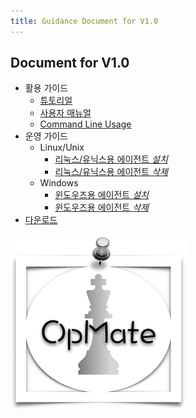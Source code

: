 ```yaml
---
title: Guidance Document for V1.0
---
```


## Document for V1.0

- 활용 가이드
  - [튜토리얼](QuickTutorial.html)
  - [사용자 매뉴얼](Overview.html)
  - [Command Line Usage](CliUsage.html)
- 운영 가이드
  - Linux/Unix
    - [리눅스/유닉스용 에이전트 *설치*](InstallAgentLinux.html)
    - [리눅스/유닉스용 에이전트 *삭제*](UninstallAgentLinux.html)
  - Windows
    - [윈도우즈용 에이전트 *설치*](InstallAgentWindows.html)
    - [윈도우즈용 에이전트 *삭제*](UninstallAgentWindows.html)
- [다운로드](download/)

![Alt text](/img/checkmate-small.png)